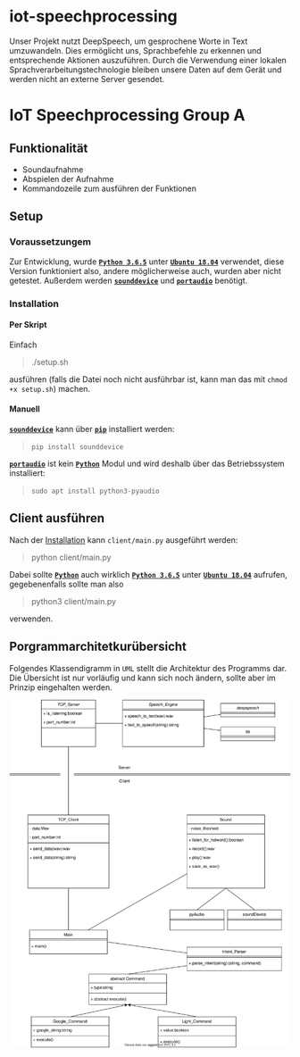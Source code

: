 # iot-speechprocessing
Unser Projekt nutzt DeepSpeech, um gesprochene Worte in Text umzuwandeln. Dies ermöglicht uns, Sprachbefehle zu erkennen und entsprechende Aktionen auszuführen. Durch die Verwendung einer lokalen Sprachverarbeitungstechnologie bleiben unsere Daten auf dem Gerät und werden nicht an externe Server gesendet.
# IoT Speechprocessing Group A

## Funktionalität

- Soundaufnahme
- Abspielen der Aufnahme
- Kommandozeile zum ausführen der Funktionen


## Setup

### Voraussetzungem

Zur Entwicklung, wurde __[`Python 3.6.5`](https://www.python.org/)__ unter __[`Ubuntu 18.04`](http://releases.ubuntu.com/18.04/)__ verwendet, diese Version funktioniert also, andere möglicherweise auch, wurden aber nicht getestet.
Außerdem werden __[`sounddevice`](https://python-sounddevice.readthedocs.io/en/0.3.15/)__ und __[`portaudio`](http://www.portaudio.com/)__ benötigt.

### <a id="installation"></a> Installation


#### Per Skript

Einfach 

> ./setup.sh

ausführen (falls die Datei noch nicht ausführbar ist, kann man das mit `chmod +x setup.sh`) machen.

#### Manuell

__[`sounddevice`](https://python-sounddevice.readthedocs.io/en/0.3.15/)__ kann über __[`pip`](https://pypi.org/project/pip/)__ installiert werden:

> `pip install sounddevice`

__[`portaudio`](http://www.portaudio.com/)__ ist kein __[`Python`](https://www.python.org/)__ Modul und wird deshalb über das Betriebssystem installiert:

> `sudo apt install python3-pyaudio`

## Client ausführen

Nach der [Installation](#installation) kann `client/main.py` ausgeführt werden:

> python client/main.py

Dabei sollte __[`Python`](https://www.python.org/)__ auch wirklich __[`Python 3.6.5`](https://www.python.org/)__ unter __[`Ubuntu 18.04`](http://releases.ubuntu.com/18.04/)__ aufrufen, gegebenenfalls sollte man also

> python3 client/main.py

verwenden.

## Porgrammarchitetkurübersicht

Folgendes Klassendigramm in `UML` stellt die Architektur des Programms dar. Die Übersicht ist nur vorläufig und kann sich noch ändern, sollte aber im Prinzip eingehalten werden.

<img src="iot-speechprocessing/Overview.svg" alt="UML-Diagramm der Programmarchitektur" title="UML-Diagramm der Programmarchitektur">
